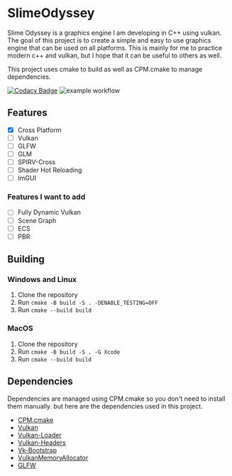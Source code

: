 # SlimeOdyssey

Slime Odyssey is a graphics engine I am developing in C++ using vulkan. The goal of this project is to create a simple and easy to use graphics engine that can be used on all platforms. This is mainly for me to practice modern c++ and vulkan, but I hope that it can be useful to others as well.

This project uses cmake to build as well as CPM.cmake to manage dependencies.

[![Codacy Badge](https://app.codacy.com/project/badge/Grade/65fcce3de3e74dc3bc526bd1fc56ee3d)](https://app.codacy.com/gh/AlexMollard/SlimeOdyssey/dashboard?utm_source=gh&utm_medium=referral&utm_content=&utm_campaign=Badge_grade)
![example workflow](https://github.com/AlexMollard/SlimeOdyssey/actions/workflows/cmake-multi-platform.yml/badge.svg)
## Features

- [x] Cross Platform
- [ ] Vulkan
- [ ] GLFW
- [ ] GLM
- [ ] SPIRV-Cross
- [ ] Shader Hot Reloading
- [ ] ImGUI

### Features I want to add

- [ ] Fully Dynamic Vulkan
- [ ] Scene Graph
- [ ] ECS
- [ ] PBR

## Building

### Windows and Linux

1. Clone the repository
2. Run `cmake -B build -S . -DENABLE_TESTING=OFF`
3. Run `cmake --build build`

### MacOS

1. Clone the repository
2. Run `cmake -B build -S . -G Xcode`
3. Run `cmake --build build`

## Dependencies

Dependencies are managed using CPM.cmake so you don't need to install them manually. but here are the dependencies used in this project.

- [CPM.cmake](https://github.com/cpm-cmake/CPM.cmake)
- [Vulkan](https://vulkan.lunarg.com/)
- [Vulkan-Loader](https://github.com/KhronosGroup/Vulkan-Loader)
- [Vulkan-Headers](https://github.com/KhronosGroup/Vulkan-Headers)
- [Vk-Bootstrap](https://github.com/charles-lunarg/vk-bootstrap)
- [VulkanMemoryAllocator](https://github.com/GPUOpen-LibrariesAndSDKs/VulkanMemoryAllocator)
- [GLFW](https://www.glfw.org/)
